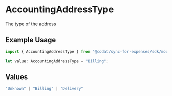 # AccountingAddressType

The type of the address

## Example Usage

```typescript
import { AccountingAddressType } from "@codat/sync-for-expenses/sdk/models/shared";

let value: AccountingAddressType = "Billing";
```

## Values

```typescript
"Unknown" | "Billing" | "Delivery"
```